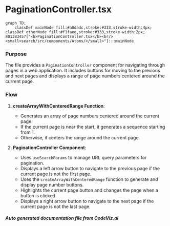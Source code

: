 # PaginationController.tsx

```mermaid
graph TD;
    classDef mainNode fill:#a8dadc,stroke:#333,stroke-width:4px;
classDef otherNode fill:#f1faee,stroke:#333,stroke-width:2px;
801383457["<b>PaginationController.tsx</b><br/><small>search/src/components/Atoms/</small>"]:::mainNode

```
### Purpose
The file provides a `PaginationController` component for navigating through pages in a web application. It includes buttons for moving to the previous and next pages and displays a range of page numbers centered around the current page.

### Flow
1. **createArrayWithCenteredRange Function**:
   - Generates an array of page numbers centered around the current page.
   - If the current page is near the start, it generates a sequence starting from 1.
   - Otherwise, it centers the range around the current page.

2. **PaginationController Component**:
   - Uses `useSearchParams` to manage URL query parameters for pagination.
   - Displays a left arrow button to navigate to the previous page if the current page is not the first page.
   - Uses the `createArrayWithCenteredRange` function to generate and display page number buttons.
   - Highlights the current page button and changes the page when a button is clicked.
   - Displays a right arrow button to navigate to the next page if the current page is not the last page.

##### Auto generated documentation file from CodeViz.ai
